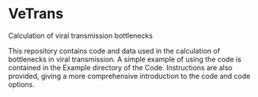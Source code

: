 # VeTrans
Calculation of viral transmission bottlenecks

This repository contains code and data used in the calculation of bottlenecks in viral transmission.  A simple example of using the code is contained in the Example directory of the Code.  Instructions are also provided, giving a more comprehensive introduction to the code and code options.
